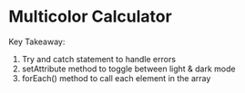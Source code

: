 # Multicolor Calculator

Key Takeaway: 
1. Try and catch statement to handle errors
2. setAttribute method to toggle between light & dark mode
3. forEach() method to call each element in the array
